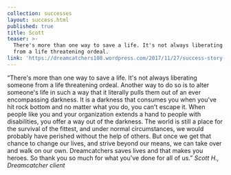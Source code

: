 ```yaml
---
collection: successes
layout: success.html
published: true
title: Scott
teaser: >-
  There's more than one way to save a life. It's not always liberating someone
  from a life threatening ordeal.
link: 'https://dreamcatchers108.wordpress.com/2017/11/27/success-story-scott/'
---
```

“There's more than one way to save a life. It's not always liberating someone from a life threatening ordeal. Another way to do so is to alter someone's life in such a way that it literally pulls them out of an ever encompassing darkness. It is a darkness that consumes you when you've hit rock bottom and no matter what you do, you can't escape it. When people like you and your organization extends a hand to people with disabilities, you offer a way out of the darkness. The world is still a place for the survival of the fittest, and under normal circumstances, we would probably have perished without the help of others. But once we get that chance to change our lives, and strive beyond our means, we can take over and walk on our own. Dreamcatchers saves lives and that makes you heroes. So thank you so much for what you've done for all of us.”  _Scott H., Dreamcatcher client_
